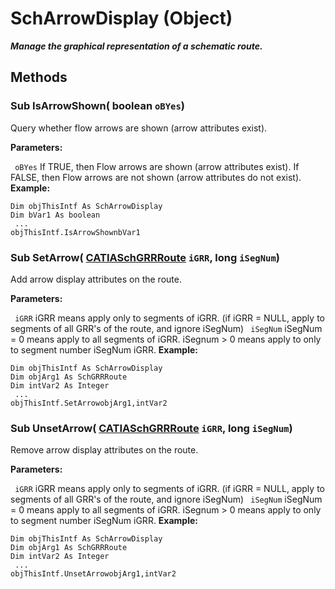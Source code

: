 # SchArrowDisplay (Object)

**_Manage the graphical representation of a schematic route._**

## Methods

### Sub **IsArrowShown**( boolean  `oBYes`)

Query whether flow arrows are shown (arrow attributes exist).

**Parameters:**

` oBYes`      If TRUE, then Flow arrows are shown (arrow attributes exist). If FALSE, then Flow arrows are not shown (arrow attributes do not exist).
**Example:**

```VBScript
Dim objThisIntf As SchArrowDisplay
Dim bVar1 As boolean
 ...
objThisIntf.IsArrowShownbVar1

```

### Sub **SetArrow**( [CATIASchGRRRoute](../CATSchPlatformInterfaces/interface_SchGRRRoute_24658.md)  `iGRR`,  long  `iSegNum`)

Add arrow display attributes on the route.

**Parameters:**

` iGRR`      iGRR means apply only to segments of iGRR. (if iGRR = NULL, apply to segments of all GRR's of the route, and ignore iSegNum)
` iSegNum`      iSegNum = 0 means apply to all segments of iGRR. iSegnum > 0 means apply to only to segment number iSegNum iGRR.
**Example:**

```VBScript
Dim objThisIntf As SchArrowDisplay
Dim objArg1 As SchGRRRoute
Dim intVar2 As Integer
 ...
objThisIntf.SetArrowobjArg1,intVar2

```

### Sub **UnsetArrow**( [CATIASchGRRRoute](../CATSchPlatformInterfaces/interface_SchGRRRoute_24658.md)  `iGRR`,  long  `iSegNum`)

Remove arrow display attributes on the route.

**Parameters:**

` iGRR`      iGRR means apply only to segments of iGRR. (if iGRR = NULL, apply to segments of all GRR's of the route, and ignore iSegNum)
` iSegNum`      iSegNum = 0 means apply to all segments of iGRR. iSegnum > 0 means apply to only to segment number iSegNum iGRR.
**Example:**

```VBScript
Dim objThisIntf As SchArrowDisplay
Dim objArg1 As SchGRRRoute
Dim intVar2 As Integer
 ...
objThisIntf.UnsetArrowobjArg1,intVar2

```